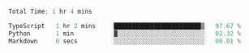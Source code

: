 <!--START_SECTION:waka-->

```typescript
Total Time: 1 hr 4 mins

TypeScript   1 hr 2 mins     ████████████████████████▒   97.67 %
Python       1 min           ▓░░░░░░░░░░░░░░░░░░░░░░░░   02.32 %
Markdown     0 secs          ░░░░░░░░░░░░░░░░░░░░░░░░░   00.01 %
```

<!--END_SECTION:waka-->
